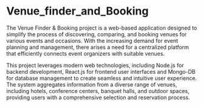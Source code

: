 # Venue_finder_and_Booking


The Venue Finder & Booking  project is a web-based application designed to simplify the process of discovering, comparing, and booking venues for various events and occasions. With the increasing demand for event planning and management, there arises a need for a centralized platform that efficiently connects event organizers with suitable venues.

This project leverages modern web technologies, including Node.js for backend development, React.js for frontend user interfaces and Mongo-DB for database management to create seamless and intuitive user experience. The system aggregates information from a diverse range of venues, including hotels, conference centers, banquet halls, and outdoor spaces, providing users with a comprehensive selection and reservation process.

